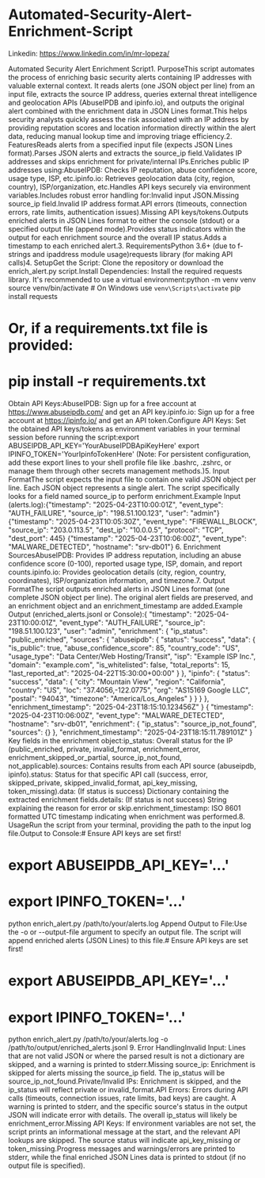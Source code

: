 # Automated-Security-Alert-Enrichment-Script
Linkedin: https://www.linkedin.com/in/mr-lopeza/

Automated Security Alert Enrichment Script1. PurposeThis script automates the process of enriching basic security alerts containing IP addresses with valuable external context. It reads alerts (one JSON object per line) from an input file, extracts the source IP address, queries external threat intelligence and geolocation APIs (AbuseIPDB and ipinfo.io), and outputs the original alert combined with the enrichment data in JSON Lines format.This helps security analysts quickly assess the risk associated with an IP address by providing reputation scores and location information directly within the alert data, reducing manual lookup time and improving triage efficiency.2. FeaturesReads alerts from a specified input file (expects JSON Lines format).Parses JSON alerts and extracts the source_ip field.Validates IP addresses and skips enrichment for private/internal IPs.Enriches public IP addresses using:AbuseIPDB: Checks IP reputation, abuse confidence score, usage type, ISP, etc.ipinfo.io: Retrieves geolocation data (city, region, country), ISP/organization, etc.Handles API keys securely via environment variables.Includes robust error handling for:Invalid input JSON.Missing source_ip field.Invalid IP address format.API errors (timeouts, connection errors, rate limits, authentication issues).Missing API keys/tokens.Outputs enriched alerts in JSON Lines format to either the console (stdout) or a specified output file (append mode).Provides status indicators within the output for each enrichment source and the overall IP status.Adds a timestamp to each enriched alert.3. RequirementsPython 3.6+ (due to f-strings and ipaddress module usage)requests library (for making API calls)4. SetupGet the Script: Clone the repository or download the enrich_alert.py script.Install Dependencies: Install the required requests library. It's recommended to use a virtual environment:python -m venv venv
source venv/bin/activate  # On Windows use `venv\Scripts\activate`
pip install requests
# Or, if a requirements.txt file is provided:
# pip install -r requirements.txt
Obtain API Keys:AbuseIPDB: Sign up for a free account at https://www.abuseipdb.com/ and get an API key.ipinfo.io: Sign up for a free account at https://ipinfo.io/ and get an API token.Configure API Keys: Set the obtained API keys/tokens as environment variables in your terminal session before running the script:export ABUSEIPDB_API_KEY='YourAbuseIPDBApiKeyHere'
export IPINFO_TOKEN='YourIpinfoTokenHere'
(Note: For persistent configuration, add these export lines to your shell profile file like .bashrc, .zshrc, or manage them through other secrets management methods.)5. Input FormatThe script expects the input file to contain one valid JSON object per line. Each JSON object represents a single alert. The script specifically looks for a field named source_ip to perform enrichment.Example Input (alerts.log):{"timestamp": "2025-04-23T10:00:01Z", "event_type": "AUTH_FAILURE", "source_ip": "198.51.100.123", "user": "admin"}
{"timestamp": "2025-04-23T10:05:30Z", "event_type": "FIREWALL_BLOCK", "source_ip": "203.0.113.5", "dest_ip": "10.0.0.5", "protocol": "TCP", "dest_port": 445}
{"timestamp": "2025-04-23T10:06:00Z", "event_type": "MALWARE_DETECTED", "hostname": "srv-db01"}
6. Enrichment SourcesAbuseIPDB: Provides IP address reputation, including an abuse confidence score (0-100), reported usage type, ISP, domain, and report counts.ipinfo.io: Provides geolocation details (city, region, country, coordinates), ISP/organization information, and timezone.7. Output FormatThe script outputs enriched alerts in JSON Lines format (one complete JSON object per line). The original alert fields are preserved, and an enrichment object and an enrichment_timestamp are added.Example Output (enriched_alerts.jsonl or Console):{
  "timestamp": "2025-04-23T10:00:01Z",
  "event_type": "AUTH_FAILURE",
  "source_ip": "198.51.100.123",
  "user": "admin",
  "enrichment": {
    "ip_status": "public_enriched",
    "sources": {
      "abuseipdb": {
        "status": "success",
        "data": {
          "is_public": true,
          "abuse_confidence_score": 85,
          "country_code": "US",
          "usage_type": "Data Center/Web Hosting/Transit",
          "isp": "Example ISP Inc.",
          "domain": "example.com",
          "is_whitelisted": false,
          "total_reports": 15,
          "last_reported_at": "2025-04-22T15:30:00+00:00"
        }
      },
      "ipinfo": {
        "status": "success",
        "data": {
          "city": "Mountain View",
          "region": "California",
          "country": "US",
          "loc": "37.4056,-122.0775",
          "org": "AS15169 Google LLC",
          "postal": "94043",
          "timezone": "America/Los_Angeles"
        }
      }
    }
  },
  "enrichment_timestamp": "2025-04-23T18:15:10.123456Z"
}
{
  "timestamp": "2025-04-23T10:06:00Z",
  "event_type": "MALWARE_DETECTED",
  "hostname": "srv-db01",
  "enrichment": {
    "ip_status": "source_ip_not_found",
    "sources": {}
  },
  "enrichment_timestamp": "2025-04-23T18:15:11.789101Z"
}
Key fields in the enrichment object:ip_status: Overall status for the IP (public_enriched, private, invalid_format, enrichment_error, enrichment_skipped_or_partial, source_ip_not_found, not_applicable).sources: Contains results from each API source (abuseipdb, ipinfo).status: Status for that specific API call (success, error, skipped_private, skipped_invalid_format, api_key_missing, token_missing).data: (If status is success) Dictionary containing the extracted enrichment fields.details: (If status is not success) String explaining the reason for error or skip.enrichment_timestamp: ISO 8601 formatted UTC timestamp indicating when enrichment was performed.8. UsageRun the script from your terminal, providing the path to the input log file.Output to Console:# Ensure API keys are set first!
# export ABUSEIPDB_API_KEY='...'
# export IPINFO_TOKEN='...'

python enrich_alert.py /path/to/your/alerts.log
Append Output to File:Use the -o or --output-file argument to specify an output file. The script will append enriched alerts (JSON Lines) to this file.# Ensure API keys are set first!
# export ABUSEIPDB_API_KEY='...'
# export IPINFO_TOKEN='...'

python enrich_alert.py /path/to/your/alerts.log -o /path/to/output/enriched_alerts.jsonl
9. Error HandlingInvalid Input: Lines that are not valid JSON or where the parsed result is not a dictionary are skipped, and a warning is printed to stderr.Missing source_ip: Enrichment is skipped for alerts missing the source_ip field. The ip_status will be source_ip_not_found.Private/Invalid IPs: Enrichment is skipped, and the ip_status will reflect private or invalid_format.API Errors: Errors during API calls (timeouts, connection issues, rate limits, bad keys) are caught. A warning is printed to stderr, and the specific source's status in the output JSON will indicate error with details. The overall ip_status will likely be enrichment_error.Missing API Keys: If environment variables are not set, the script prints an informational message at the start, and the relevant API lookups are skipped. The source status will indicate api_key_missing or token_missing.Progress messages and warnings/errors are printed to stderr, while the final enriched JSON Lines data is printed to stdout (if no output file is specified).
